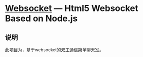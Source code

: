 [Websocket](https://github.com/jnxyx/websocket) — Html5 Websocket Based on Node.js
==================================================

说明
-----------------------------------

此项目为，基于websocket的双工通信简单聊天室。
